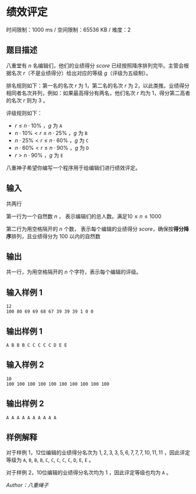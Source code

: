 # 绩效评定

时间限制：1000 ms / 空间限制：65536 KB / 难度：2

## 题目描述

八重堂有 $n$ 名编辑们，他们的业绩得分 $score$ 已经按照降序排列完毕。主管会根据名次 $r$（不是业绩得分）给出对应的等级 $g$（评级为五级制）。

排名规则如下：第一名的名次 $r$ 为 $1$，第二名的名次 $r$ 为 $2$，以此类推。业绩得分相同者名次并列，例如：如果最高得分有两名，他们名次 $r$ 均为 $1$，得分第二高者的名次 $r$ 则为 $3$ 。

评级规则如下：

- $r \le n \cdot 10\%$ ，$g$ 为 `A`
- $n \cdot 10\% < r \le n \cdot 25\%$ ，$g$ 为 `B`
- $n \cdot 25\% < r \le n \cdot 60\%$ ，$g$ 为 `C`
- $n \cdot 60\% < r \le n \cdot 90\%$ ，$g$ 为 `D`
- $r > n \cdot 90\%$ ，$g$ 为 `E`

八重神子希望你编写一个程序用于给编辑们进行绩效评定。

## 输入

共两行

第一行为一个自然数 $n$ ， 表示编辑们的总人数。满足$10\leq n \leq 1000$

第二行为用空格隔开的 $n$ 个数， 表示每个编辑的业绩得分 $score$，确保按**得分降序**排列，且业绩得分为 $100$ 以内的自然数

## 输出

共一行，为用空格隔开的 $n$ 个字符，表示每个编辑的评级。

## 输入样例 1

    12
    100 80 69 69 68 67 39 39 39 1 0 0

## 输出样例 1

    A B B B C C C C C D E E

## 输入样例 2

    10
    100 100 100 100 100 100 100 100 100 100

## 输出样例 2

    A A A A A A A A A A

## 样例解释

对于样例 1，12位编辑的业绩得分名次为 $1, 2, 3, 3, 5, 6, 7, 7, 7, 10, 11, 11$ ，因此评定等级为 `A`, `B`, `B`, `B`, `C`, `C`, `C`, `C`, `C`, `D`, `E`, `E` 。

对于样例 2，10位编辑的业绩得分名次均为 $1$ ，因此评定等级也均为 `A` 。

*Author：八重绳子*
